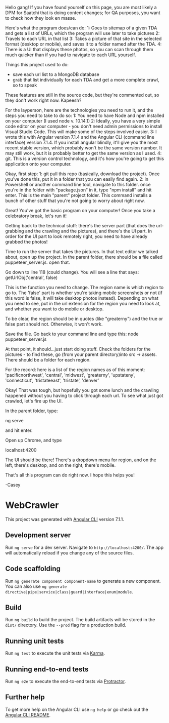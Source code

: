 Hello gang! If you have found yourself on this page, you are most likely a DPM for Saatchi that is doing content changes; for QA purposes, you want to check how they look en masse.

Here's what the program does/can do:
1: Goes to sitemap of a given TDA and gets a list of URLs, which the program will use later to take pictures
2: Travels to each URL in that list
3: Takes a picture of that site in the selected format (desktop or mobile), and saves it to a folder named after the TDA.
4: There is a UI that displays these photos, so you can scan through them much quicker than if you had to navigate to each URL yourself.

Things this project used to do:
- save each url list to a MongoDB database
- grab that list individually for each TDA and get a more complete crawl, so to speak

These features are still in the source code, but they're commented out, so they don't work right now. Kapeesh?

For the layperson, here are the technologies you need to run it, and the steps you need to take to do so:
1: You need to have Node and npm installed on your computer (I used node v. 10.14.1)
2: Ideally, you have a very simple code editor on your computer - you don't need admin permissions to install Visual Studio Code. This will make some of the steps involved easier.
3: I wrote this with Angular version 7.1.4 and the Angular CLI (command line interface) version 7.1.4. If you install angular blindly, it'll give you the most recent stable version, which probably won't be the same version number. It may still work, but it is probably better to get the same version as I used.
4: git. This is a version control technology, and it's how you're going to get this application onto your computer.

Okay, first step:
1: git pull this repo (basically, download the project). Once you've done this, put it in a folder that you can easily find again.
2: in Powershell or another command line tool, navigate to this folder. once you're in the folder with "package.json" in it, type "npm install" and hit enter. This is the main "parent" project folder. This command installs a bunch of other stuff that you're not going to worry about right now.

Great! You've got the basic program on your computer! Once you take a celebratory break, let's run it!

Getting back to the technical stuff: there's the server part (that does the url-grabbing and the crawling and the pictures), and there's the UI part. In order for the UI part to look remotely right, you need to have already grabbed the photos!

Time to run the server that takes the pictures. In that text editor we talked about, open up the project. In the parent folder, there should be a file called puppeteer_server.js. open that.

Go down to line 118 (could change). You will see a line that says: getUrlObj('central', false)

This is the function you need to change. The region name is which region to go to. The 'false' part is whether you're taking mobile screenshots or not (if this word is false, it will take desktop photos instead). Depending on what you need to see, put in the url extension for the region you need to look at, and whether you want to do mobile or desktop.

To be clear, the region should be in quotes (like "greaterny") and the true or false part should not. Otherwise, it won't work.

Save the file. Go back to your command line and type this:
node puppeteer_server.js

At that point, it should...just start doing stuff. Check the folders for the pictures - to find these, go (from your parent directory)into src -> assets. There should be a folder for each region.

For the record: here is a list of the region names as of this moment:
'pacificnorthwest', 'central', 'midwest',
'greaterny', 'upstateny', 'connecticut', 
'tristateeast', 'tristate', 'denver'

Okay! That was tough, but hopefully you got some lunch and the crawling happened without you having to click through each url.
To see what just got crawled, let's fire up the UI.

In the parent folder, type:

ng serve

and hit enter.

Open up Chrome, and type

localhost:4200

The UI should be there! There's a dropdown menu for region, and on the left, there's desktop, and on the right, there's mobile.

That's all this program can do right now. I hope this helps you!

-Casey




# WebCrawler

This project was generated with [Angular CLI](https://github.com/angular/angular-cli) version 7.1.1.

## Development server

Run `ng serve` for a dev server. Navigate to `http://localhost:4200/`. The app will automatically reload if you change any of the source files.

## Code scaffolding

Run `ng generate component component-name` to generate a new component. You can also use `ng generate directive|pipe|service|class|guard|interface|enum|module`.

## Build

Run `ng build` to build the project. The build artifacts will be stored in the `dist/` directory. Use the `--prod` flag for a production build.

## Running unit tests

Run `ng test` to execute the unit tests via [Karma](https://karma-runner.github.io).

## Running end-to-end tests

Run `ng e2e` to execute the end-to-end tests via [Protractor](http://www.protractortest.org/).

## Further help

To get more help on the Angular CLI use `ng help` or go check out the [Angular CLI README](https://github.com/angular/angular-cli/blob/master/README.md).
